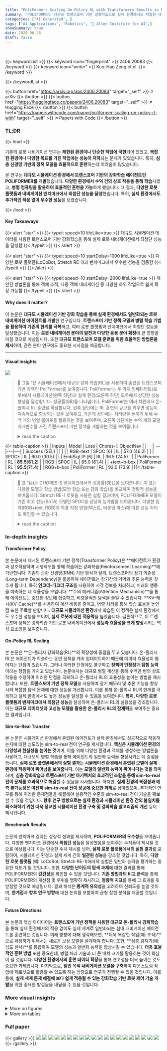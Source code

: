 ```yaml
---
title: "PoliFormer: Scaling On-Policy RL with Transformers Results in Masterful Navigators"
summary: "POLIFORMER: 대규모 트랜스포머 기반 강화학습으로 실제 환경에서도 탁월한 내비게이션 성능을 달성!"
categories: ["AI Generated", ]
tags: ["AI Applications", "Robotics", "🏢 Allen Institute for AI",]
showSummary: true
date: 2024-06-28
draft: false
---
```


<br>

{{< keywordList >}}
{{< keyword icon="fingerprint" >}} 2406.20083 {{< /keyword >}}
{{< keyword icon="writer" >}} Kuo-Hao Zeng et el. {{< /keyword >}}
 
{{< /keywordList >}}

{{< button href="https://arxiv.org/abs/2406.20083" target="_self" >}}
↗ arXiv
{{< /button >}}
{{< button href="https://huggingface.co/papers/2406.20083" target="_self" >}}
↗ Hugging Face
{{< /button >}}
{{< button href="https://paperswithcode.com/paper/poliformer-scaling-on-policy-rl-with" target="_self" >}}
↗ Papers with Code
{{< /button >}}




### TL;DR


{{< lead >}}

기존의 로봇 내비게이션 연구는 **제한된 환경이나 단순한 작업에 국한**되어 있었고, **복잡한 환경이나 다양한 목표를 가진 작업에는 성능이 저하**되는 문제가 있었습니다.  특히, **심층 신경망 기반의 정책 모델을 효율적으로 훈련**하는데 어려움이 많았습니다.

본 연구는 **대규모 시뮬레이션 환경에서 트랜스포머 기반의 강화학습 에이전트인 POLIFORMER를 개발**했습니다.  **다양한 환경에서 수억 건의 상호 작용을 통해 학습**시켰고, **병렬 컴퓨팅을 활용하여 효율적인 훈련을 가능**하게 했습니다. 그 결과, **다양한 로봇 플랫폼과 내비게이션 벤치마크에서 최첨단 성능을 달성**했습니다.  특히, **실제 환경에서도 추가적인 적응 없이 우수한 성능**을 보였습니다.

{{< /lead >}}


#### Key Takeaways

{{< alert "star" >}}
{{< typeit speed=10 lifeLike=true >}} 대규모 시뮬레이션 데이터를 사용한 트랜스포머 기반 강화학습을 통해 실제 로봇 내비게이션에서 최첨단 성능을 달성함 {{< /typeit >}}
{{< /alert >}}

{{< alert "star" >}}
{{< typeit speed=10 startDelay=1000 lifeLike=true >}} 다양한 로봇 플랫폼(LoCoBot, Stretch RE-1)과 벤치마크에서 우수한 성능을 검증함 {{< /typeit >}}
{{< /alert >}}

{{< alert "star" >}}
{{< typeit speed=10 startDelay=2000 lifeLike=true >}} 제안된 방법론을 통해 객체 추적, 다중 객체 내비게이션 등 다양한 하위 작업으로 쉽게 확장 가능함 {{< /typeit >}}
{{< /alert >}}

#### Why does it matter?
이 논문은 **대규모 시뮬레이션 기반 강화 학습을 통해 실제 환경에서도 일반화되는 로봇 내비게이션 에이전트를 개발**한 연구입니다.  **트랜스포머 기반 정책 모델과 병렬 학습 기법을 활용하여 기존의 한계를 극복**하고, 여러 로봇 플랫폼과 벤치마크에서 최첨단 성능을 달성했습니다.  이는 **로봇 내비게이션 분야의 발전과 다양한 응용 분야 확장**에 큰 영향을 미칠 것으로 예상됩니다.  또한 **대규모 트랜스포머 모델 훈련을 위한 효율적인 방법론을 제시**하여, 관련 분야 연구에도 중요한 시사점을 제공합니다.

------
#### Visual Insights



![](https://arxiv.org/html/2406.20083/x1.png)

> 🔼 그림 1은 시뮬레이션에서 대규모 강화 학습(RL)을 사용하여 훈련된 트랜스포머 기반 정책인 PoliFormer를 보여줍니다. PoliFormer는 두 가지 임베디먼트(로봇)에서 시뮬레이션(왼쪽 하단)과 실제 환경(오른쪽 하단) 모두에서 상당한 성능 향상을 달성합니다. 성공률(SR)을 나타냅니다.  PoliFormer는 여러 차원에서 온-폴리시 RL 훈련을 확장합니다. 왼쪽 상단에는 RL 훈련의 규모를 키우면 성능이 지속적으로 향상되는 것을 보여주고, 가운데 상단에는 처리량을 높이기 위해 수백 개의 병렬 롤아웃을 활용하는 것을 보여주며, 오른쪽 상단에는 수억 개의 모델 매개변수를 가진 트랜스포머 기반 정책을 개발하는 것을 보여줍니다.
> <details>
> <summary>read the caption</summary>
> Figure 1: PoliFormer, a transformer-based policy trained using RL at scale in simulation, achieves significant performance improvements in simulation (bottom-left) and the real world (bottom-right), across two embodiments. SR denotes Success Rate. We scale on-policy RL training across multiple dimensions: (top-left) we observe continual performance improvement with scaling RL training; (top-middle) we leverage hundreds of parallel rollouts for higher throughput; (top-right) we develop a transformer-based policy scaling model parameters to hundreds of millions.
> </details>





{{< table-caption >}}
| Inputs | Model | Loss | Chores<span class="ltx_text ltx_font_upright">-<math alttext="\mathbb{S}" class="ltx_Math" display="inline" id="S4.T1.st1.1.1.1.1.1.1.m1.1"><semantics id="S4.T1.st1.1.1.1.1.1.1.m1.1a"><mi id="S4.T1.st1.1.1.1.1.1.1.m1.1.1" xref="S4.T1.st1.1.1.1.1.1.1.m1.1.1.cmml">𝕊</mi><annotation-xml encoding="MathML-Content" id="S4.T1.st1.1.1.1.1.1.1.m1.1b"><ci id="S4.T1.st1.1.1.1.1.1.1.m1.1.1.cmml" xref="S4.T1.st1.1.1.1.1.1.1.m1.1.1">𝕊</ci></annotation-xml><annotation encoding="application/x-tex" id="S4.T1.st1.1.1.1.1.1.1.m1.1c">\mathbb{S}</annotation><annotation encoding="application/x-llamapun" id="S4.T1.st1.1.1.1.1.1.1.m1.1d">blackboard_S</annotation></semantics></math> ObjectNav</span> | 
|---|---|---|---| 
| Success (SEL) |  |  |  | 
| RGB+text | SPOC [6] | IL | 57.0 (46.2) | 
|  | SPOC* | IL | 60.0 (30.5) | 
|  | EmbSigLIP [6] | RL | 36.5 (24.5) | 
|  | PoliFormer | RL | **85.5**(**61.2**) | 
| RGB | SPOC | IL | 85.0 (61.4) | 
| +text+b-box | PoliFormer | RL | **95.5**(**71.4**) | 
| RGB+b-box | PoliFormer | RL | 92.0 (73.9) |{{< /table-caption >}}

> 🔼 표 1(a)는 CHORES-S 벤치마크에서의 성공률(SEL)을 보여줍니다. 이 표는 다양한 모델과 학습 방법(모방 학습 또는 강화 학습)을 비교하여 정량적 성능을 보여줍니다.  Stretch RE-1 로봇을 사용한 실험 결과이며, POLIFORMER 모델이 기존 최고 성능(SoTA) 모델인 SPOC을 상당히 능가함을 보여줍니다.  다양한 입력(RGB+text, RGB)과 목표 지정 방법(텍스트, 바운딩 박스)에 따른 성능 차이도 확인할 수 있습니다.
> <details>
> <summary>read the caption</summary>
> (a) Stretch RE-1 on Chores-𝕊𝕊\mathbb{S}blackboard_S
> </details>





### In-depth insights


#### Transformer Policy
본 논문에서 제시된 트랜스포머 기반 정책(Transformer Policy)은 **에이전트가 환경과 상호작용하며 시행착오를 통해 학습하는 강화학습(Reinforcement Learning)**에 기반합니다.  기존의 순환 신경망(RNN) 기반 방식과 달리, 트랜스포머의 장기 의존성(Long-term Dependency)을 활용하여 에이전트는 장기간의 기억과 추론 능력을 갖추게 됩니다.  특히 **인코더-디코더 구조**를 사용하여 시각 정보를 처리하고, 미래의 행동을 예측하는 데 효율성을 보입니다.  **주의 메커니즘(Attention Mechanism)**을 통해 에이전트는 중요한 정보에 집중하고, 비효율적인 탐색을 줄일 수 있습니다.  **KV-캐시(KV-Cache)**를 사용하여 계산 비용을 줄이고, 병렬 처리를 통해 학습 효율을 높인 점 또한 주목할 만합니다.  **대규모 시뮬레이션 환경**에서 학습된 이 정책은 실제 환경에서도 우수한 성능을 보이며, **실제 로봇에 대한 적응력**을 높였습니다.  결론적으로, 이 트랜스포머 정책은 강화학습 기반 로봇 내비게이션에서 **성능과 효율성을 크게 향상**시키는 핵심 요소임을 보여줍니다.

#### On-Policy RL Scaling
본 논문은 **온-폴리시 강화학습(RL)**의 확장성에 중점을 두고 있습니다. 온-폴리시 RL은 에이전트가 학습하는 동안 정책을 계속 업데이트하기 때문에 데이터 효율성이 떨어지는 단점이 있습니다. 그러나 이러한 단점에도 불구하고 **정책의 안정성**과 **탐험 능력**이라는 장점을 가지고 있습니다. 논문에서는 대규모 병렬 계산을 통해 수백만 번의 상호작용을 수행하여 이러한 단점을 극복하고 온-폴리시 RL의 효율성을 높이는 방법을 제시합니다. 또한, **트랜스포머 기반 정책 모델**을 사용하여 장기 메모리 및 추론 기능을 향상시켜 복잡한 탐색 문제에 대한 성능을 개선합니다. 이를 통해 온-폴리시 RL의 한계를 극복하고 실제 환경에서도 높은 성능을 달성할 수 있음을 보여줍니다. **특히, 다양한 로봇 플랫폼과 벤치마크에서 최첨단 성능**을 달성하여 온-폴리시 RL의 실용성을 강조합니다.  이는 **대규모 데이터셋과 고성능 모델을 활용한 온-폴리시 RL의 잠재력**을 보여주는 중요한 결과입니다.

#### Sim-to-Real Transfer
본 논문은 시뮬레이션 환경에서 훈련된 에이전트가 실제 환경에서도 성공적으로 작동하는지에 대한 심도있는 sim-to-real 전이 연구를 제시합니다. **핵심은 시뮬레이션 환경의 다양성과 현실성을 높이는 것**이며, 이를 위해 다양한 환경과 객체를 생성하는 방법론을 사용하고, 대규모의 병렬 학습을 통해 에이전트의 일반화 능력을 향상시키는 데 중점을 둡니다.  **실제 로봇 플랫폼에서의 실험 결과는 시뮬레이션 환경에서 훈련된 모델이 실제 환경에 적응력이 뛰어남을 보여줍니다.** 이는 **모델의 일반화 능력이 뛰어나다는 것을 의미**하며,  **심층 강화학습과 트랜스포머 기반 아키텍처의 효과적인 조합을 통해 sim-to-real 전이 문제를 효과적으로 해결**할 수 있음을 시사합니다. 하지만, **실제 환경의 복잡성과 예측 불가능성은 여전히 sim-to-real 전이 성공에 중요한 과제**로 남아있으며,  추가적인 연구를 통해 이러한 문제점들을 해결해야 실용적인 수준의 sim-to-real 전이 기술을 확보할 수 있을 것입니다.  **향후 연구 방향으로는 실제 환경과 시뮬레이션 환경 간의 불일치를 최소화하기 위한 더욱 정교한 시뮬레이션 환경 구축 및  강화학습 알고리즘의 개선** 등이 제시됩니다.

#### Benchmark Results
논문의 벤치마크 결과는 정량적 성과를 제시하며, **POLIFORMER의 우수성**을 보여줍니다. 다양한 벤치마크 환경에서 **최첨단 성능**을 달성했음을 보여주는 수치들이 제시될 것으로 예상됩니다. 이는 단순한 수치 제시를 넘어,  **실제 로봇 플랫폼에서의 실험 결과**를 포함하여, 시뮬레이션 환경과 실제 세계 간의 **일관된 성능**을 강조할 것입니다.  특히, **다양한 로봇 플랫폼** (예: LoCoBot, Stretch RE-1)에서의 실험은 일반화 능력을 평가하는 중요한 지표가 될 것입니다.  또한,  **다양한 난이도의 탐색 과제**에 대한 결과를 통해  POLIFORMER의 **강건성**을 확인할 수 있을 것입니다.  **기존 방법과의 비교 분석**을 통해 POLIFORMER의 개선점 및 우위를 명확히 제시하고, **정량적 지표**를 통해 그 효과를 뒷받침할 것으로 예상됩니다.  결과 해석은 **통계적 유의성**을 고려하여 신뢰도를 높일 것이며,  **한계점**과 **향후 연구 방향**에 대한 논의를 포함하여 균형 잡힌 분석을 제공할 것입니다.

#### Future Directions
본 논문의 핵심 아이디어는 **트랜스포머 기반 정책을 사용한 대규모 온-폴리시 강화학습**을 통해 실제 환경에서의 적응 없이도 실제 세계로 일반화되는 실내 내비게이션 에이전트를 훈련하는 것입니다.  미래 방향에 대해 생각해보면, **더욱 복잡한 작업(예: 조작)**으로 확장하기 위해서는 새로운 보상 모델을 설계해야 합니다. 또한, **심층 감지기(예: 심도 센서)**를 통합하여 모델의 성능과 일반화 능력을 향상시킬 수 있습니다.  **더욱 효율적인 훈련 방법** 또한 중요한데,  병렬 처리 기술과 더 큰 배치 크기를 활용하는 것이 핵심이 될 것입니다. **다양한 환경에서의 훈련 데이터 확장**을 통해 견고성을 더욱 높이는 것도 중요한 과제입니다. 마지막으로, **일반 목적 내비게이션 모델을 구축**하여 다운스트림 작업에 제로샷으로 활용할 수 있도록 하는 방향으로 연구가 진행될 수 있을 것입니다. 이를 통해, **실제 세계 문제 해결에 보다 쉽게 적용될 수 있는 강화학습 기반 로봇 제어 기술 개발**을 위한 중요한 발걸음을 내딛을 수 있을 것입니다.


### More visual insights

<details>
<summary>More on figures
</summary>


![](https://arxiv.org/html/2406.20083/x2.png)

> 🔼 그림 2는 PoliFormer의 아키텍처를 보여줍니다.  각 시간 단계 t에서, PoliFormer는 에고중심 RGB 관측값 i<sup>t</sup>을 받아들여 비전 트랜스포머 모델을 사용하여 시각적 표현 r<sup>t</sup>을 추출합니다. 그런 다음 시각적 표현과 목표 특징 g (그리고 선택적으로 감지된 바운딩 박스 목표 특징 g<sub>b</sub><sup>t</sup>)를 사용하여 상태 특징 s<sup>t</sup>를 추가로 인코딩합니다.  인과적 트랜스포머 디코더를 사용하여 시간에 따른 상태 신념 b<sup>t</sup>를 모델링하고, 마지막으로 선형 액터와 비평가 헤드를 통해 액션 로짓 a<sup>t</sup>와 값 추정 e<sup>t</sup>를 예측합니다.  롤아웃 수집 및 추론을 위해, 메모리 사용량을 줄이고 훈련 및 추론 속도를 높이기 위해 기존의 KV-캐시 [10]를 시간 캐시 전략으로 활용합니다.
> <details>
> <summary>read the caption</summary>
> Figure 2: PoliFormer is a fully transformer-based policy model. At each timestep t𝑡titalic_t, it takes an ego-centric RGB observation itsuperscript𝑖𝑡i^{t}italic_i start_POSTSUPERSCRIPT italic_t end_POSTSUPERSCRIPT, extracts visual representations rtsuperscript𝑟𝑡r^{t}italic_r start_POSTSUPERSCRIPT italic_t end_POSTSUPERSCRIPT using a vision transformer model, further encodes state features stsuperscript𝑠𝑡s^{t}italic_s start_POSTSUPERSCRIPT italic_t end_POSTSUPERSCRIPT using the visual representations and goal features g𝑔gitalic_g (and optional detected bounding box goal features gbtsuperscriptsubscript𝑔𝑏𝑡g_{b}^{t}italic_g start_POSTSUBSCRIPT italic_b end_POSTSUBSCRIPT start_POSTSUPERSCRIPT italic_t end_POSTSUPERSCRIPT), models state belief btsuperscript𝑏𝑡b^{t}italic_b start_POSTSUPERSCRIPT italic_t end_POSTSUPERSCRIPT over time, employing a causal transformer decoder, and, finally, predicts action logits atsuperscript𝑎𝑡a^{t}italic_a start_POSTSUPERSCRIPT italic_t end_POSTSUPERSCRIPT and a value estimation etsuperscript𝑒𝑡e^{t}italic_e start_POSTSUPERSCRIPT italic_t end_POSTSUPERSCRIPT via linear actor and critic heads, respectively. For rollout collection and inference, we leverage the KV-cache [10] as our temporal cache strategy to prevent recomputing the forward pass for all prior timesteps at each new timestep, saving memory and speeding up both training and inference.
> </details>



![](https://arxiv.org/html/2406.20083/x3.png)

> 🔼 이 그림은 PoliFormer-BoxNav 모델이 제로샷 방식으로 다양한 작업을 수행하는 모습을 보여줍니다. 특히, 특정 제목의 책 찾기, 부엌으로 이동하기, 여러 개의 물체를 순차적으로 찾아가기, 그리고 사무실 건물 주변을 따라 장난감 자동차를 따라가기 등의 작업을 수행하는 능력을 시각적으로 보여줍니다.  각 작업은 이미지와 함께 설명되어 있어, 모델의 이해력과 상황 적응력을 잘 보여줍니다.  이는 사전 훈련 없이도 다양한 명령을 이해하고 복잡한 탐색 작업을 수행할 수 있음을 강조합니다.
> <details>
> <summary>read the caption</summary>
> Figure 3: We use PoliFormer-BoxNav zero-shot to find a book with a particular title, navigate to a kitchen, navigate to multiple objects sequentially, and follow a toy car around an office building.
> </details>



![](https://arxiv.org/html/2406.20083/x4.png)

> 🔼 그림 4는 블록 하삼각형 구조를 사용한 학습을 위한 어텐션 마스크를 보여줍니다. 각 행은 하나의 에피소드를, 각 열은 시간 단계를 나타냅니다. 어텐션 마스크는 이전 시간 단계의 정보만 사용하여 각 시간 단계에서의 어텐션을 제한함으로써, 모델이 과거의 경험에만 의존하도록 합니다. 이는 장기적인 의존성을 유지하면서도 계산 비용을 줄이는 데 도움이 됩니다.  각 에피소드의 시작과 끝은 1로 표시됩니다.  0은 해당 시간 단계에서 어텐션이 불가능함을 의미합니다. 마스크의 하삼각형 형태는 모델이 과거 정보만 참조하도록 보장합니다.
> <details>
> <summary>read the caption</summary>
> Figure 4: Attention Masks for training with block lower triangular structure.
> </details>



![](https://arxiv.org/html/2406.20083/x5.png)

> 🔼 그림 5는 다양한 시간적 캐시 전략과 이들이 학습 속도에 미치는 영향을 보여줍니다.  본 연구에서는 (i) No-Cache, (ii) Feature-Cache, (iii) State-Cache, 그리고 (iv) KV-Cache 등 네 가지 캐시 전략을 비교 분석했습니다. 그림 상단에는 네 가지 캐시 전략이, 하단에는 LoCoBot과 Stretch RE-1 에이전트 모두에 대한 각 전략별 학습 속도(초당 학습 단계, SPS)가 나타나 있습니다. No-Cache의 경우, 최악의 성능을 보이며, KV-Cache가 가장 효율적인 학습 속도를 제공하는 것을 확인할 수 있습니다.  이를 통해, KV-Cache가 장기간의 시퀀스를 효과적으로 처리하여 학습 시간을 단축시키는데 효과적임을 알 수 있습니다.
> <details>
> <summary>read the caption</summary>
> Figure 5: Different temporal cache strategies and their impact on the training speed. We ablate four different cache strategies, including (i) No-Cache, (ii) Feature-Cache, (iii) State-Cache, and (iv) KV-Cache, shown at top. The bottom chart shows the training Step per Second (SPS) achieved by different strategies, on both LoCoBot and Stretch RE-1 agents.
> </details>



![](https://arxiv.org/html/2406.20083/x6.png)

> 🔼 그림 6은 실제 환경에서 진행된 실험에 사용된 (a) LoCoBot과 (b) Stretch RE-1 로봇의 시작 위치를 보여줍니다. 화살표 방향은 로봇이 바라보는 방향을 나타냅니다.  각 로봇의 세 가지 시작 위치가 제시되어 있으며, 각 위치에서 로봇은 여러 가지 목표물 중 하나로 이동하는 과제를 수행합니다. 이 그림은 로봇의 시작 위치가 실험 결과에 어떤 영향을 미치는지 이해하는 데 도움을 줍니다. 실험의 객관성과 재현성을 확보하기 위해, 시작 위치는 사전에 정해지고 모든 시도에 대해 동일하게 유지되었습니다. 각 시작 위치는 다양한 실내 환경의 특징을 반영하여 선택되었습니다.
> <details>
> <summary>read the caption</summary>
> Figure 6: Starting Poses of (a) LoCoBot and (b) Stretch RE-1 used in the real world experiments. The arrow direction indicates where the agent faces with.
> </details>



</details>




<details>
<summary>More on tables
</summary>


{{< table-caption >}}
| Inputs | Model | ProcTHOR-10k | ArchitecTHOR | AI2-iTHOR |
|---|---|---|---|---|
| |  | Success (SPL) |  |  |
| RGB+text | ProcTHOR [11]³ | 67.7 (49.0) | 55.8 (38.3) | 70.0 (57.1) |
|  | SGC [63] | 70.8 (48.6) | 53.8 (34.8) | 71.4 (59.3) |
|  | EmbCodebook [86] | 73.7 (48.4) | 58.3 (35.6) | 78.4 (23.7) |
|  | PoliFormer | **82.4** (**58.5**) | **68.3** (**45.1**) | **85.3** (**72.7**) |
| RGB | PoliFormer | 90.4 (66.6) | 81.9 (55.6) | 94.9 (83.5) |
| RGB+text+b-box |  |  |  |  |
| RGB+b-box | PoliFormer | 87.4 (56.2) | 85.7 (47.6) | 92.1 (78.6) |{{< /table-caption >}}
> 🔼 이 표는 논문의 4.1절 'POLIFORMER는 네 개의 벤치마크에서 최첨단 성능을 달성합니다'에서 나온 결과를 보여줍니다.  특히 LoCoBot 로봇을 사용한 세 가지 시뮬레이션 환경(ProcTHOR-10k, ArchitecTHOR, AI2-iTHOR)에서의 객체 목표 탐색 성공률을 보여줍니다.  ProcTHOR-10k는 검증(validation) 세트, ArchitecTHOR와 AI2-iTHOR는 테스트(test) 세트 결과입니다.  여러 모델의 성능을 비교하여 POLIFORMER 모델의 우수성을 강조합니다.
> <details>
> <summary>read the caption</summary>
> (b) LoCoBot on ProcTHOR-10k (val), ArchitecTHOR and AI2-iTHOR (test)
> </details>

{{< table-caption >}}
| Model | ProcTHOR-10k (val) | ArchitecTHOR |
|---|---|---| 
| Vision Backbone | Encoder | Decoder | Success |
| CLIP (ResNet50) | 1x CNN | 1x GRU | 67.7 | 55.8 |
| DINOv2 (ViTs) | 1x CNN | 1x GRU | 73.1 | 60.8 |
| DINOv2 (ViTs) | 3x Tx | 3x GRU | 73.6 | 59.8 |
| DINOv2 (ViTs) | 3x Tx | 1x Tx | 77.2 | 59.1 |
| DINOv2 (ViTs) | 3x Tx | 3x Tx | 80.4 | 63.9 |
| DINOv2 (ViTb) | 3x Tx | 3x Tx | **82.4** | **68.3** |{{< /table-caption >}}
> 🔼 표 1은 PoliFormer가 네 개의 ObjectNav 벤치마크에서 최첨단 성능을 달성했음을 보여줍니다. (a)는 Stretch RE-1 구현체를 사용하는 Chores-S ObjectNav 벤치마크의 결과로, PoliFormer는 이전 최첨단(IL 기반 SPOC)을 압도적으로 능가합니다. (b)는 세 가지 LoCoBot 구현체 테스트 세트에 대한 결과로, PoliFormer는 기존의 모든 연구 결과(모두 RL을 사용하여 학습)를 능가합니다.
> <details>
> <summary>read the caption</summary>
> Table 1: Across four ObjectNav benchmarks, PoliFormer obtains SoTA performance. (a) Results on the Chores-𝕊𝕊\mathbb{S}blackboard_S ObjectNav benchmark, which uses the Stretch RE-1 embodiment, PoliFormer dramatically outperforms the previous SoTA, IL-trained SPOC. (b) On three LoCoBot-embodiment test suites, PoliFormer outperforms all prior work (all trained using RL).
> </details>

{{< table-caption >}}
| Model | Stretch RE-1 | LoCoBot |
|---|---|---|
| ProcTHOR [11] | - | 26.7 |
| Phone2Proc [17] | - | 66.7 |
| SPOC [6] | 50.0 | - |
| PoliFormer (ours) | **83.3** | **80.0** |
| SPOC+Detic [6] | 83.3 | - |
| PoliFormer +Detic (ours) | **88.9** | - |{{< /table-caption >}}
> 🔼 이 표는 모델 용량을 확장하기 위한 설계 선택에 대한 ablation 연구 결과를 보여줍니다.  다양한 비전 백본, 인코더, 디코더 아키텍처를 사용한 POLIFORMER의 성능을 비교하여, 각 구성 요소가 전체 모델 성능에 미치는 영향을 분석합니다.  이를 통해 모델의 성능 향상에 기여한 주요 요소를 파악하고,  향후 모델 개선 방향을 제시합니다.
> <details>
> <summary>read the caption</summary>
> (a) Ablations on design choices for scaling model capacity
> </details>

{{< table-caption >}}
| Parameter | Value |
|---|---| 
| Allowed Steps | 600 (Stretch RE-1), 500 (LoCoBot) |
| Total Rollouts | 192 (Stretch RE-1), 384 (LoCoBot) |
| Learing Rate | 0.002 |
| Mini Batch per Update | 1 |
| Update Repeats | 4 |
| Max Gradient Norm | 0.5 |
| Discount Value Factor  γ | 0.99 |
| GAE λ | 0.95 |
| PPO Surrogate Objective Clipping | 0.1 |
| Value Loss Weight | 0.5 |
| Entropy Loss Weight | 0.01 |
| Training Stages | 3 |
| Steps for PPO Update  Stage 1 | 32 |
| Steps for PPO Update  Stage 2 | 64 |
| Steps for PPO Update  Stage 3 | 128 |
| Transformer State Encoder Layers | 3 |
| Transformer State Encoder Hidden Dims | 512 |
| Transformer State Encoder Heads | 8 |
| Causal Transformer Deocder Layers | 3 |
| Causal Transformer Deocder Hidden Dims | 512 |
| Causal Transformer Deocder Heads | 8 |{{< /table-caption >}}
> 🔼 이 표는 실제 환경에서 POLIFORMER의 성능을 보여줍니다.  두 가지 로봇 플랫폼(Stretch RE-1과 LoCoBot)을 사용하여 실제 환경에서 여러 탐색 작업을 수행한 결과를 보여줍니다.  각 로봇과 작업에 대한 성공률을 보여주어, 시뮬레이션 환경에서만 훈련된 POLIFORMER가 실제 환경에서 얼마나 잘 일반화되는지 보여줍니다.  Phone2Proc과 같은 기존 방법과 비교하여 POLIFORMER의 성능 우위를 강조합니다.
> <details>
> <summary>read the caption</summary>
> (b) Real-world results - Success
> </details>

{{< table-caption >}}
| Inputs | Model | Loss | EasyObjectNav
Success (SEL) | RegularObjectNav
Success (SEL) | HardObjectNav
Success (SEL) |
|---|---|---|---|---|---| 
| RGB+text | SPOC [6] | IL | 62.9 (40.5) | 48.2 (38.9) | 34.1 (27.4) |
|  | SPOC* | IL | 69.7 (43.3) | 53.5 (34.3) | 31.0 (19.6) |
|  | PoliFormer | RL | **89.0** (**62.1**) | **82.6** (**71.8**) | **72.3** (**62.8**) |
| RGB | SPOC | IL | 90.3 (67.7) | 78.7 (62.6) | 70.6 (52.5) |
| +text+b-box | PoliFormer | RL | **98.1** (**86.5**) | **90.4** (**79.6**) | **86.0** (**75.0**) |
| RGB+b-box | PoliFormer | RL | 97.1 (83.2) | 91.9 (79.8) | 87.6 (75.0) |{{< /table-caption >}}
> 🔼 표 2는 모델의 용량을 확장하기 위한 설계 선택에 대한 ablation 연구와 두 가지 다른 임베디먼트에 대한 실제 환경 결과를 보여줍니다. (a)는 모델 용량 조정을 위한 설계 선택에 대한 ablation 연구 결과를, (b)는 두 가지 다른 로봇 플랫폼에서 얻은 실제 환경 결과를 보여줍니다.
> <details>
> <summary>read the caption</summary>
> Table 2: We present (a) ablation studies on design choices for scaling up model capacity; and (b) the real-world results, on two different embodiements.
> </details>

</details>




### Full paper

{{< gallery >}}
<img src="paper_images/1.png" class="grid-w50 md:grid-w33 xl:grid-w25" />
<img src="paper_images/2.png" class="grid-w50 md:grid-w33 xl:grid-w25" />
<img src="paper_images/3.png" class="grid-w50 md:grid-w33 xl:grid-w25" />
<img src="paper_images/4.png" class="grid-w50 md:grid-w33 xl:grid-w25" />
<img src="paper_images/5.png" class="grid-w50 md:grid-w33 xl:grid-w25" />
<img src="paper_images/6.png" class="grid-w50 md:grid-w33 xl:grid-w25" />
<img src="paper_images/7.png" class="grid-w50 md:grid-w33 xl:grid-w25" />
<img src="paper_images/8.png" class="grid-w50 md:grid-w33 xl:grid-w25" />
<img src="paper_images/9.png" class="grid-w50 md:grid-w33 xl:grid-w25" />
<img src="paper_images/10.png" class="grid-w50 md:grid-w33 xl:grid-w25" />
<img src="paper_images/11.png" class="grid-w50 md:grid-w33 xl:grid-w25" />
<img src="paper_images/12.png" class="grid-w50 md:grid-w33 xl:grid-w25" />
<img src="paper_images/13.png" class="grid-w50 md:grid-w33 xl:grid-w25" />
<img src="paper_images/14.png" class="grid-w50 md:grid-w33 xl:grid-w25" />
<img src="paper_images/15.png" class="grid-w50 md:grid-w33 xl:grid-w25" />
<img src="paper_images/16.png" class="grid-w50 md:grid-w33 xl:grid-w25" />
<img src="paper_images/17.png" class="grid-w50 md:grid-w33 xl:grid-w25" />
<img src="paper_images/18.png" class="grid-w50 md:grid-w33 xl:grid-w25" />
<img src="paper_images/19.png" class="grid-w50 md:grid-w33 xl:grid-w25" />
<img src="paper_images/20.png" class="grid-w50 md:grid-w33 xl:grid-w25" />
{{< /gallery >}}